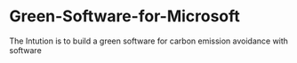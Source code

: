 # Green-Software-for-Microsoft
The Intution is to build a green software for carbon emission avoidance with software
